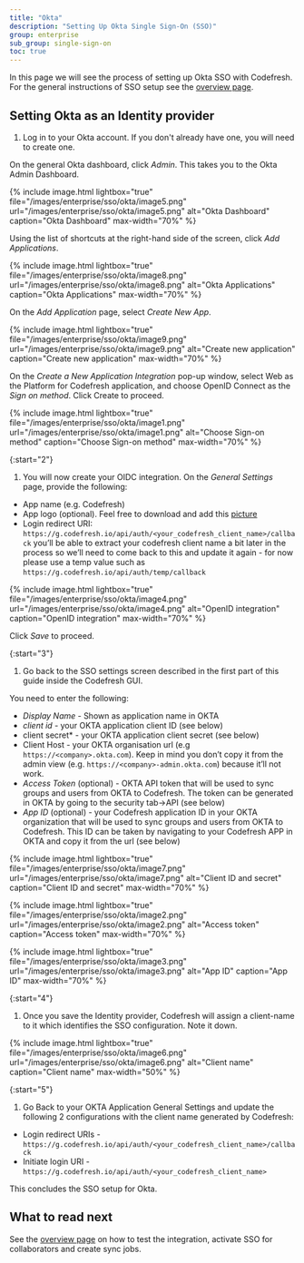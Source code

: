 ```yaml
---
title: "Okta"
description: "Setting Up Okta Single Sign-On (SSO)"
group: enterprise
sub_group: single-sign-on
toc: true
---
```


In this page we will see the process of setting up Okta SSO with Codefresh. For the general instructions of SSO setup
see the [overview page]({{site.baseurl}}/docs/enterprise/single-sign-on/sso-setup-oauth2/).

## Setting Okta as an Identity provider

1. Log in to your Okta account. If you don't already have one, you will need to create one.

On the general Okta dashboard, click *Admin*. This takes you to the Okta Admin Dashboard.

{% include image.html 
lightbox="true" 
file="/images/enterprise/sso/okta/image5.png" 
url="/images/enterprise/sso/okta/image5.png"
alt="Okta Dashboard"
caption="Okta Dashboard"
max-width="70%"
%}

Using the list of shortcuts at the right-hand side of the screen, click *Add Applications*.

{% include image.html 
lightbox="true" 
file="/images/enterprise/sso/okta/image8.png" 
url="/images/enterprise/sso/okta/image8.png"
alt="Okta Applications"
caption="Okta Applications"
max-width="70%"
%}

On the *Add Application* page, select *Create New App*.

{% include image.html 
lightbox="true" 
file="/images/enterprise/sso/okta/image9.png" 
url="/images/enterprise/sso/okta/image9.png"
alt="Create new application"
caption="Create new application"
max-width="70%"
%}

On the *Create a New Application Integration* pop-up window, select Web as the Platform for Codefresh application, and choose OpenID Connect as the *Sign on method*. Click Create to proceed.

{% include image.html 
lightbox="true" 
file="/images/enterprise/sso/okta/image1.png" 
url="/images/enterprise/sso/okta/image1.png"
alt="Choose Sign-on method"
caption="Choose Sign-on method"
max-width="70%"
%}

{:start="2"}
1. You will now create your OIDC integration. On the *General Settings* page, provide the following:

* App name (e.g. Codefresh)
* App logo (optional). Feel free to download and add this [picture]({{site.baseurl}}/images/enterprise/sso/okta/codefresh-logo.png)
* Login redirect URI: `https://g.codefresh.io/api/auth/<your_codefresh_client_name>/callback` you’ll be able to extract your codefresh client name a bit later in the process so we’ll need to come back to this and update it again - for now please use a temp value such as `https://g.codefresh.io/api/auth/temp/callback`


{% include image.html 
lightbox="true" 
file="/images/enterprise/sso/okta/image4.png" 
url="/images/enterprise/sso/okta/image4.png"
alt="OpenID integration"
caption="OpenID integration"
max-width="70%"
%}

Click *Save* to proceed.

{:start="3"}
1. Go back to the SSO settings screen described in the first part of this guide inside the Codefresh GUI.

You need to enter the following:

* *Display Name* - Shown as application name in OKTA
* *client id* - your OKTA application client ID (see below)
* client secret* - your OKTA application client secret (see below)
* Client Host - your OKTA organisation url (e.g `https://<company>.okta.com`). Keep in mind you don’t copy it from the admin view (e.g. `https://<company>-admin.okta.com`) because it’ll not work.
* *Access Token* (optional) - OKTA API token that will be used to sync groups and users from OKTA to Codefresh. The token can be generated in OKTA by going to the security tab->API (see below)
* *App ID* (optional) - your Codefresh application ID in your OKTA organization that will be used to sync groups and users from OKTA to Codefresh. This ID can be taken by navigating to your Codefresh APP in OKTA and copy it from the url (see below)

{% include image.html 
lightbox="true" 
file="/images/enterprise/sso/okta/image7.png" 
url="/images/enterprise/sso/okta/image7.png"
alt="Client ID and secret"
caption="Client ID and secret"
max-width="70%"
%}

{% include image.html 
lightbox="true" 
file="/images/enterprise/sso/okta/image2.png" 
url="/images/enterprise/sso/okta/image2.png"
alt="Access token"
caption="Access token"
max-width="70%"
%}

{% include image.html 
lightbox="true" 
file="/images/enterprise/sso/okta/image3.png" 
url="/images/enterprise/sso/okta/image3.png"
alt="App ID"
caption="App ID"
max-width="70%"
%}

{:start="4"}
1. Once you save the Identity provider, Codefresh will assign a client-name to it which identifies the SSO configuration.
Note it down.

{% include image.html 
lightbox="true" 
file="/images/enterprise/sso/okta/image6.png" 
url="/images/enterprise/sso/okta/image6.png"
alt="Client name"
caption="Client name"
max-width="50%"
%}

{:start="5"}
1. Go Back to your OKTA Application General Settings and update the following 2 configurations with the client name generated by Codefresh:

* Login redirect URIs - `https://g.codefresh.io/api/auth/<your_codefresh_client_name>/callback`
* Initiate login URI - `https://g.codefresh.io/api/auth/<your_codefresh_client_name>`

This concludes the SSO setup for Okta. 

## What to read next

See the [overview page]({{site.baseurl}}/docs/enterprise/single-sign-on/sso-setup-oauth2/#testing-your-identity-provider) on how to test the integration, activate SSO for collaborators and create sync jobs.

